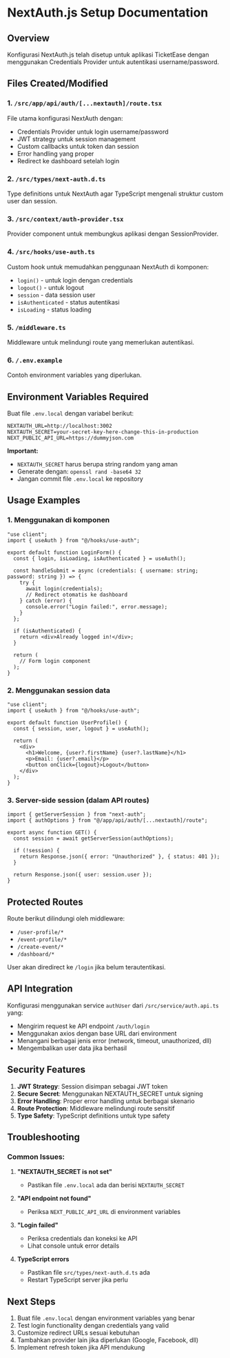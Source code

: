# NextAuth.js Setup Documentation

## Overview
Konfigurasi NextAuth.js telah disetup untuk aplikasi TicketEase dengan menggunakan Credentials Provider untuk autentikasi username/password.

## Files Created/Modified

### 1. `/src/app/api/auth/[...nextauth]/route.tsx`
File utama konfigurasi NextAuth dengan:
- Credentials Provider untuk login username/password
- JWT strategy untuk session management
- Custom callbacks untuk token dan session
- Error handling yang proper
- Redirect ke dashboard setelah login

### 2. `/src/types/next-auth.d.ts`
Type definitions untuk NextAuth agar TypeScript mengenali struktur custom user dan session.

### 3. `/src/context/auth-provider.tsx`
Provider component untuk membungkus aplikasi dengan SessionProvider.

### 4. `/src/hooks/use-auth.ts`
Custom hook untuk memudahkan penggunaan NextAuth di komponen:
- `login()` - untuk login dengan credentials
- `logout()` - untuk logout
- `session` - data session user
- `isAuthenticated` - status autentikasi
- `isLoading` - status loading

### 5. `/middleware.ts`
Middleware untuk melindungi route yang memerlukan autentikasi.

### 6. `/.env.example`
Contoh environment variables yang diperlukan.

## Environment Variables Required

Buat file `.env.local` dengan variabel berikut:

```env
NEXTAUTH_URL=http://localhost:3002
NEXTAUTH_SECRET=your-secret-key-here-change-this-in-production
NEXT_PUBLIC_API_URL=https://dummyjson.com
```

**Important:** 
- `NEXTAUTH_SECRET` harus berupa string random yang aman
- Generate dengan: `openssl rand -base64 32`
- Jangan commit file `.env.local` ke repository

## Usage Examples

### 1. Menggunakan di komponen

```tsx
"use client";
import { useAuth } from "@/hooks/use-auth";

export default function LoginForm() {
  const { login, isLoading, isAuthenticated } = useAuth();

  const handleSubmit = async (credentials: { username: string; password: string }) => {
    try {
      await login(credentials);
      // Redirect otomatis ke dashboard
    } catch (error) {
      console.error("Login failed:", error.message);
    }
  };

  if (isAuthenticated) {
    return <div>Already logged in!</div>;
  }

  return (
    // Form login component
  );
}
```

### 2. Menggunakan session data

```tsx
"use client";
import { useAuth } from "@/hooks/use-auth";

export default function UserProfile() {
  const { session, user, logout } = useAuth();

  return (
    <div>
      <h1>Welcome, {user?.firstName} {user?.lastName}</h1>
      <p>Email: {user?.email}</p>
      <button onClick={logout}>Logout</button>
    </div>
  );
}
```

### 3. Server-side session (dalam API routes)

```tsx
import { getServerSession } from "next-auth";
import { authOptions } from "@/app/api/auth/[...nextauth]/route";

export async function GET() {
  const session = await getServerSession(authOptions);
  
  if (!session) {
    return Response.json({ error: "Unauthorized" }, { status: 401 });
  }

  return Response.json({ user: session.user });
}
```

## Protected Routes

Route berikut dilindungi oleh middleware:
- `/user-profile/*`
- `/event-profile/*`
- `/create-event/*`
- `/dashboard/*`

User akan diredirect ke `/login` jika belum terautentikasi.

## API Integration

Konfigurasi menggunakan service `authUser` dari `/src/service/auth.api.ts` yang:
- Mengirim request ke API endpoint `/auth/login`
- Menggunakan axios dengan base URL dari environment
- Menangani berbagai jenis error (network, timeout, unauthorized, dll)
- Mengembalikan user data jika berhasil

## Security Features

1. **JWT Strategy**: Session disimpan sebagai JWT token
2. **Secure Secret**: Menggunakan NEXTAUTH_SECRET untuk signing
3. **Error Handling**: Proper error handling untuk berbagai skenario
4. **Route Protection**: Middleware melindungi route sensitif
5. **Type Safety**: TypeScript definitions untuk type safety

## Troubleshooting

### Common Issues:

1. **"NEXTAUTH_SECRET is not set"**
   - Pastikan file `.env.local` ada dan berisi `NEXTAUTH_SECRET`

2. **"API endpoint not found"**
   - Periksa `NEXT_PUBLIC_API_URL` di environment variables

3. **"Login failed"**
   - Periksa credentials dan koneksi ke API
   - Lihat console untuk error details

4. **TypeScript errors**
   - Pastikan file `src/types/next-auth.d.ts` ada
   - Restart TypeScript server jika perlu

## Next Steps

1. Buat file `.env.local` dengan environment variables yang benar
2. Test login functionality dengan credentials yang valid
3. Customize redirect URLs sesuai kebutuhan
4. Tambahkan provider lain jika diperlukan (Google, Facebook, dll)
5. Implement refresh token jika API mendukung